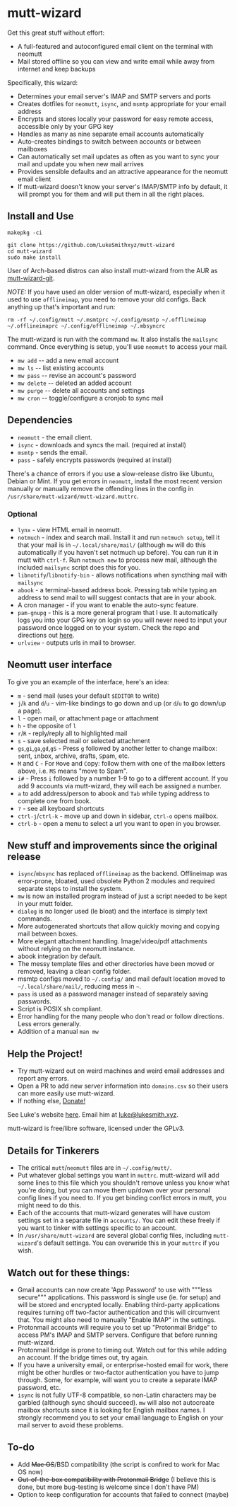 # mutt-wizard

Get this great stuff without effort:

- A full-featured and autoconfigured email client on the terminal with neomutt
- Mail stored offline so you can view and write email while away from internet and keep backups

Specifically, this wizard:

- Determines your email server's IMAP and SMTP servers and ports
- Creates dotfiles for `neomutt`, `isync`, and `msmtp` appropriate for your email address
- Encrypts and stores locally your password for easy remote access, accessible only by your GPG key
- Handles as many as nine separate email accounts automatically
- Auto-creates bindings to switch between accounts or between mailboxes
- Can automatically set mail updates as often as you want to sync your mail and update you when new mail arrives
- Provides sensible defaults and an attractive appearance for the neomutt email client
- If mutt-wizard doesn't know your server's IMAP/SMTP info by default, it will prompt you for them and will put them in all the right places.

## Install and Use

`makepkg -ci`

```
git clone https://github.com/LukeSmithxyz/mutt-wizard
cd mutt-wizard
sudo make install
```

User of Arch-based distros can also install mutt-wizard from the AUR as [mutt-wizard-git](https://aur.archlinux.org/packages/mutt-wizard-git/).

*NOTE:* If you have used an older version of mutt-wizard, especially when it used to use `offlineimap`, you need to remove your old configs. Back anything up that's important and run:

```
rm -rf ~/.config/mutt ~/.msmtprc ~/.config/msmtp ~/.offlineimap ~/.offlineimaprc ~/.config/offlineimap ~/.mbsyncrc
```

The mutt-wizard is run with the command `mw`. It also installs the `mailsync` command. Once everything is setup, you'll use `neomutt` to access your mail.

- `mw add` -- add a new email account
- `mw ls` -- list existing accounts
- `mw pass` -- revise an account's password
- `mw delete` -- deleted an added account
- `mw purge` -- delete all accounts and settings
- `mw cron` -- toggle/configure a cronjob to sync mail

## Dependencies

- `neomutt` - the email client.
- `isync` - downloads and syncs the mail. (required at install)
- `msmtp` - sends the email.
- `pass` - safely encrypts passwords (required at install)

There's a chance of errors if you use a slow-release distro like Ubuntu, Debian or Mint. If you get errors in `neomutt`, install the most recent version manually or manually remove the offending lines in the config in `/usr/share/mutt-wizard/mutt-wizard.muttrc`.

### Optional

- `lynx` - view HTML email in neomutt.
- `notmuch` - index and search mail. Install it and run `notmuch setup`, tell it that your mail is in `~/.local/share/mail/` (although `mw` will do this automatically if you haven't set notmuch up before). You can run it in mutt with `ctrl-f`. Run `notmuch new` to process new mail, although the included `mailsync` script does this for you.
- `libnotify`/`libnotify-bin` - allows notifications when syncthing mail with `mailsync`
- `abook` - a terminal-based address book. Pressing tab while typing an address to send mail to will suggest contacts that are in your abook.
- A cron manager - if you want to enable the auto-sync feature.
- `pam-gnupg` - this is a more general program that I use. It automatically logs you into your GPG key on login so you will never need to input your password once logged on to your system. Check the repo and directions out [here](https://github.com/cruegge/pam-gnupg).
- `urlview` - outputs urls in mail to browser.

## Neomutt user interface

To give you an example of the interface, here's an idea:

- `m` - send mail (uses your default `$EDITOR` to write)
- `j`/`k` and `d`/`u` - vim-like bindings to go down and up (or `d`/`u` to go down/up a page).
- `l` - open mail, or attachment page or attachment
- `h` - the opposite of `l`
- `r`/`R` - reply/reply all to highlighted mail
- `s` - save selected mail or selected attachment
- `gs`,`gi`,`ga`,`gd`,`gS` - Press `g` followed by another letter to change mailbox: `s`ent, `i`nbox, `a`rchive, `d`rafts, `S`pam, etc.
- `M` and `C` - For `M`ove and `C`opy: follow them with one of the mailbox letters above, i.e. `MS` means "move to Spam".
- `i#` - Press `i` followed by a number 1-9 to go to a different account. If you add 9 accounts via mutt-wizard, they will each be assigned a number.
- `a` to add address/person to abook and `Tab` while typing address to complete one from book.
- `?` - see all keyboard shortcuts
- `ctrl-j`/`ctrl-k` - move up and down in sidebar, `ctrl-o` opens mailbox.
- `ctrl-b` - open a menu to select a url you want to open in you browser.
## New stuff and improvements since the original release

- `isync`/`mbsync` has replaced `offlineimap` as the backend. Offlineimap was error-prone, bloated, used obsolete Python 2 modules and required separate steps to install the system.
- `mw` is now an installed program instead of just a script needed to be kept in your mutt folder.
- `dialog` is no longer used (le bloat) and the interface is simply text commands.
- More autogenerated shortcuts that allow quickly moving and copying mail between boxes.
- More elegant attachment handling. Image/video/pdf attachments without relying on the neomutt instance.
- abook integration by default.
- The messy template files and other directories have been moved or removed, leaving a clean config folder.
- msmtp configs moved to `~/.config/` and mail default location moved to `~/.local/share/mail/`, reducing mess in `~`.
- `pass` is used as a password manager instead of separately saving passwords.
- Script is POSIX sh compliant.
- Error handling for the many people who don't read or follow directions. Less errors generally.
- Addition of a manual `man mw`

## Help the Project!

- Try mutt-wizard out on weird machines and weird email addresses and report any errors.
- Open a PR to add new server information into `domains.csv` so their users can more easily use mutt-wizard.
- If nothing else, [Donate!](https://paypal.me/LukeMSmith)

See Luke's website [here](https://lukesmith.xyz). Email him at [luke@lukesmith.xyz](mailto:luke@lukesmith.xyz).

mutt-wizard is free/libre software, licensed under the GPLv3.

## Details for Tinkerers

- The critical `mutt`/`neomutt` files are in `~/.config/mutt/`.
- Put whatever global settings you want in `muttrc`. mutt-wizard will add some lines to this file which you shouldn't remove unless you know what you're doing, but you can move them up/down over your personal config lines if you need to. If you get binding conflict errors in mutt, you might need to do this.
- Each of the accounts that mutt-wizard generates will have custom settings set in a separate file in `accounts/`. You can edit these freely if you want to tinker with settings specific to an account.
- In `/usr/share/mutt-wizard` are several global config files, including `mutt-wizard`'s default settings. You can overwride this in your `muttrc` if you wish.

## Watch out for these things:
- Gmail accounts can now create 'App Password' to use with """less secure""" applications. This password is single use (ie. for setup) and will be stored and encrypted locally. Enabling third-party applications requires turning off two-factor authentication and this will circumvent that. You might also need to manually "Enable IMAP" in the settings.
- Protonmail accounts will require you to set up "Protonmail Bridge" to access PM's IMAP and SMTP servers. Configure that before running mutt-wizard.
- Protonmail bridge is prone to timing out. Watch out for this while adding an account. If the bridge times out, try again.
- If you have a university email, or enterprise-hosted email for work, there might be other hurdles or two-factor authentication you have to jump through. Some, for example, will want you to create a separate IMAP password, etc.
 - `isync` is not fully UTF-8 compatible, so non-Latin characters may be garbled (although sync should succeed). `mw` will also not autocreate mailbox shortcuts since it is looking for English mailbox names. I strongly recommend you to set your email language to English on your mail server to avoid these problems.

## To-do

- Add ~~Mac OS~~/BSD compatibility (the script is confired to work for Mac OS now)
- ~~Out-of-the-box compatibility with Protonmail Bridge~~ (I believe this is done, but more bug-testing is welcome since I don't have PM)
- Option to keep configuration for accounts that failed to connect (maybe)
